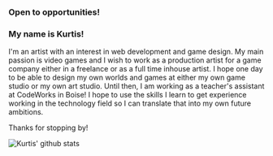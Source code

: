 ### Open to opportunities!

### My name is Kurtis! 
I'm an artist with an interest in web development and game design. My main passion is video games and I wish to work as a production artist for a game company either in a freelance or as a full time inhouse artist. I hope one day to be able to design my own worlds and games at either my own game studio or my own art studio. Until then, I am working as a teacher's assistant at CodeWorks in Boise! I hope to use the skills I learn to get experience working in the technology field so I can translate that into my own future ambitions. 

Thanks for stopping by!

![Kurtis' github stats](https://github-readme-stats.vercel.app/api?username=KurtisEberhardt)

<!--
**KurtisEberhardt/KurtisEberhardt** is a ✨ _special_ ✨ repository because its `README.md` (this file) appears on your GitHub profile.

Here are some ideas to get you started:

- 🔭 I’m currently working on ...
- 🌱 I’m currently learning ...
- 👯 I’m looking to collaborate on ...
- 🤔 I’m looking for help with ...
- 💬 Ask me about ...
- 📫 How to reach me: ...
- 😄 Pronouns: ...
- ⚡ Fun fact: ...
-->

